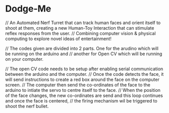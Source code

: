 # Dodge-Me
// An Automated Nerf Turret that can track human faces and orient itself to shoot at them, creating a new Human-Toy Interaction that can stimulate reflex responses from the user. 
// Combining computer vision &amp; physical computing to explore novel ideas of entertainment!

// The codes given are divided into 2 parts. One for the arudino which will be running on the arduino and 
// another for Open CV which will be running on your computer.

// The open CV code needs to be setup after enabling serial communication between the arduino and the computer. 
// Once the code detects the face, it will send instructions to create a red box around the face on the computer screen.
// The computer then send the co-ordinates of the face to the arduino to intiate the servo to centre itself to the face.
// When the position of the face changes, the new co-ordinates are send and this loop continues and once the face is centered,
// the firing mechanism wil be triggered to shoot the nerf bullet.
